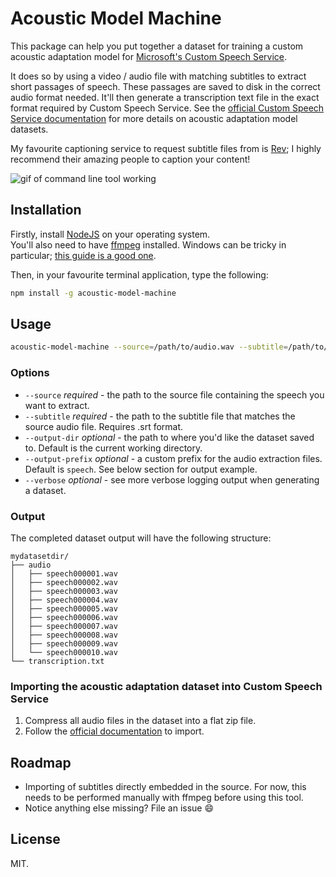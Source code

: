 # Acoustic Model Machine

This package can help you put together a dataset for training a custom acoustic adaptation model for [Microsoft's Custom Speech Service](https://azure.microsoft.com/en-us/services/cognitive-services/custom-speech-service/).

It does so by using a video / audio file with matching subtitles to extract short passages of speech. These passages are saved to disk in the correct audio format needed. It'll then generate a transcription text file in the exact format required by Custom Speech Service. See the [official Custom Speech Service documentation](https://docs.microsoft.com/en-us/azure/cognitive-services/custom-speech-service/customspeech-how-to-topics/cognitive-services-custom-speech-create-acoustic-model) for more details on acoustic adaptation model datasets.

My favourite captioning service to request subtitle files from is [Rev](https://revpartners.tapfiliate.com/programs/influencers-5/signup/?via=312676); I highly recommend their amazing people to caption your content!

![gif of command line tool working](http://i.imgur.com/CZWEkhB.gif)

## Installation

Firstly, install [NodeJS](https://nodejs.org) on your operating system.  
You'll also need to have [ffmpeg](http://ffmpeg.org/download.html) installed. Windows can be tricky in particular; [this guide is a good one](http://www.wikihow.com/Install-FFmpeg-on-Windows).

Then, in your favourite terminal application, type the following:

```bash
npm install -g acoustic-model-machine

```

## Usage

```bash
acoustic-model-machine --source=/path/to/audio.wav --subtitle=/path/to/subtitle.srt --output-dir=mydatasetdir
```


### Options

+ `--source` _required_ - the path to the source file containing the speech you want to extract.
+ `--subtitle` _required_ - the path to the subtitle file that matches the source audio file. Requires .srt format.
+ `--output-dir` _optional_ - the path to where you'd like the dataset saved to. Default is the current working directory.
+ `--output-prefix` _optional_ - a custom prefix for the audio extraction files. Default is `speech`. See below section for output example.
+ `--verbose` _optional_ - see more verbose logging output when generating a dataset.

### Output

The completed dataset output will have the following structure:

```
mydatasetdir/
├── audio
│   ├── speech000001.wav
│   ├── speech000002.wav
│   ├── speech000003.wav
│   ├── speech000004.wav
│   ├── speech000005.wav
│   ├── speech000006.wav
│   ├── speech000007.wav
│   ├── speech000008.wav
│   ├── speech000009.wav
│   └── speech000010.wav
└── transcription.txt
```

### Importing the acoustic adaptation dataset into Custom Speech Service

1. Compress all audio files in the dataset into a flat zip file.
2. Follow the [official documentation](https://docs.microsoft.com/en-us/azure/cognitive-services/custom-speech-service/customspeech-how-to-topics/cognitive-services-custom-speech-create-acoustic-model) to import.

## Roadmap

+ Importing of subtitles directly embedded in the source. For now, this needs to be performed manually with ffmpeg before using this tool.
+ Notice anything else missing? File an issue :smile:

## License

MIT.
